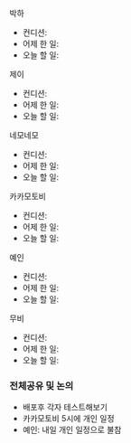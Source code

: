 
박하
- 컨디션: 
- 어제 한 일: 
- 오늘 할 일: 

제이
- 컨디션: 
- 어제 한 일: 
- 오늘 할 일: 

네모네모
- 컨디션: 
- 어제 한 일: 
- 오늘 할 일: 

카카모토비
- 컨디션: 
- 어제 한 일: 
- 오늘 할 일: 

예인
- 컨디션: 
- 어제 한 일: 
- 오늘 할 일: 

무비
- 컨디션: 
- 어제 한 일: 
- 오늘 할 일: 

### 전체공유 및 논의
- 배포후 각자 테스트해보기
- 카카모토비 5시에 개인 일정
- 예인: 내일 개인 일정으로 불참
